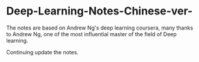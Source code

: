 # Deep-Learning-Notes-Chinese-ver-
The notes are based on Andrew Ng's deep learning coursera, many thanks to Andrew Ng, one of the most influential master of the field of Deep learning.

Continuing update the notes.

